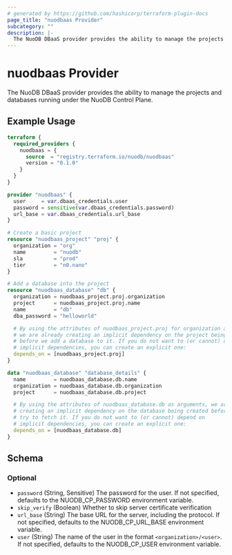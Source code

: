 ```yaml
---
# generated by https://github.com/hashicorp/terraform-plugin-docs
page_title: "nuodbaas Provider"
subcategory: ""
description: |-
  The NuoDB DBaaS provider provides the ability to manage the projects and databases running under the NuoDB Control Plane.
---
```


# nuodbaas Provider

The NuoDB DBaaS provider provides the ability to manage the projects and databases running under the NuoDB Control Plane.

## Example Usage

```terraform
terraform {
  required_providers {
    nuodbaas = {
      source  = "registry.terraform.io/nuodb/nuodbaas"
      version = "0.1.0"
    }
  }
}

provider "nuodbaas" {
  user     = var.dbaas_credentials.user
  password = sensitive(var.dbaas_credentials.password)
  url_base = var.dbaas_credentials.url_base
}

# Create a basic project
resource "nuodbaas_project" "proj" {
  organization = "org"
  name         = "nuodb"
  sla          = "prod"
  tier         = "n0.nano"
}

# Add a database into the project
resource "nuodbaas_database" "db" {
  organization = nuodbaas_project.proj.organization
  project      = nuodbaas_project.proj.name
  name         = "db"
  dba_password = "helloworld"

  # By using the attributes of nuodbaas_project.proj for organization and project,
  # we are already creating an implicit dependency on the project being created
  # before we add a database to it. If you do not want to (or cannot) depend on
  # implicit dependencies, you can create an explicit one:
  depends_on = [nuodbaas_project.proj]
}

data "nuodbaas_database" "database_details" {
  name         = nuodbaas_database.db.name
  organization = nuodbaas_database.db.organization
  project      = nuodbaas_database.db.project

  # By using the attributes of nuodbaas_database.db as arguments, we are
  # creating an implicit dependency on the database being created before we
  # try to fetch it. If you do not want to (or cannot) depend on
  # implicit dependencies, you can create an explicit one:
  depends_on = [nuodbaas_database.db]
}
```

<!-- schema generated by tfplugindocs -->
## Schema

### Optional

- `password` (String, Sensitive) The password for the user. If not specified, defaults to the NUODB_CP_PASSWORD environment variable.
- `skip_verify` (Boolean) Whether to skip server certificate verification
- `url_base` (String) The base URL for the server, including the protocol. If not specified, defaults to the NUODB_CP_URL_BASE environment variable.
- `user` (String) The name of the user in the format `<organization>/<user>`. If not specified, defaults to the NUODB_CP_USER environment variable.
